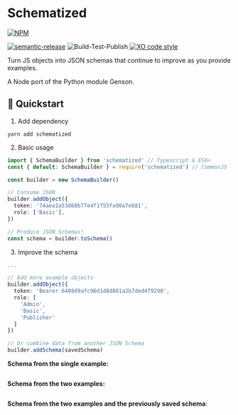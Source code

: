 # Schematized

[![NPM](https://nodei.co/npm/schematized.png)](https://npmjs.org/package/schematized)

[![semantic-release](https://img.shields.io/badge/%20%20%F0%9F%93%A6%F0%9F%9A%80-semantic--release-e10079.svg)](https://github.com/semantic-release/semantic-release)
![Build-Test-Publish](https://github.com/ryparker/JSON-Schema-Builder/workflows/Build-Test-Publish/badge.svg)
[![XO code style](https://img.shields.io/badge/code_style-XO-5ed9c7.svg)](https://github.com/xojs/xo)

Turn JS objects into JSON schemas that continue to improve as you provide examples.

A Node port of the Python module Genson.

## :rocket: Quickstart

1. Add dependency

```shell
yarn add schematized
```

2. Basic usage

```ts
import { SchemaBuilder } from 'schematized' // Typescript & ES6+
const { default: SchemaBuilder } = require('schematized') // CommonJS

const builder = new SchemaBuilder()

// Consume JSON
builder.addObject({
  token: '74aea1a53d68b77e4f1f55fa90a7eb81',
  role: ['Basic'],
})

// Produce JSON Schemas!
const schema = builder.toSchema()
```

3. Improve the schema

```ts
...

// Add more example objects
builder.addObject({
  token: 'Bearer 6498d9afc96d1d8d881a2b7ded4f9290',
  role: [
    'Admin',
    'Basic',
    'Publisher'
  ]
})

// Or combine data from another JSON Schema
builder.addSchema(savedSchema)
```

**Schema from the single example:**

```JSON

```

**Schema from the two examples:**

```JSON

```

**Schema from the two examples and the previously saved schema**:

```JSON

```

